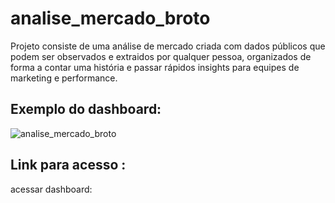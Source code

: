 # analise_mercado_broto

Projeto consiste de uma análise de mercado criada com dados públicos que podem ser observados e extraidos por qualquer pessoa,
organizados de forma a contar uma história e passar rápidos insights para equipes de marketing e performance.

## Exemplo do dashboard:
![analise_mercado_broto](https://github.com/user-attachments/assets/6c643211-f8e9-444b-b4ba-b36a074defa6)

## Link para acesso : 
acessar dashboard:
